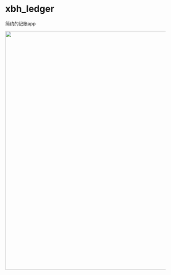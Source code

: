 # xbh_ledger
简约的记账app

<img src="https://raw.githubusercontent.com/Nonoas/pictureStore/master/img/20210911233654.png" height="750"/>

